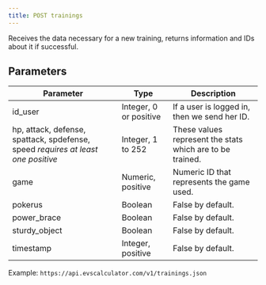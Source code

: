 ```yaml
---
title: POST trainings
---
```



Receives the data necessary for a new training, returns information and IDs about it if successful.

## Parameters

Parameter   | Type            | Description
----      | ----            | ----
id_user     | Integer, 0 or positive  | If a user is logged in, then we send her ID.
hp, attack, defense, spattack, spdefense, speed _requires at least one positive_ |  Integer, 1 to 252 | These values represent the stats which are to be trained.
game      |  Numeric, positive    | Numeric ID that represents the game used. 
pokerus     |  Boolean          | False by default.
power_brace   |  Boolean          | False by default.
sturdy_object   |  Boolean          | False by default.
timestamp     |  Integer, positive    | False by default.

Example: `https://api.evscalculator.com/v1/trainings.json`